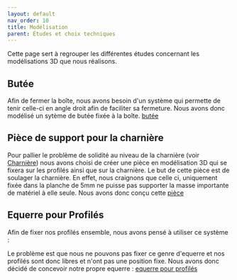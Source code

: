 ```yaml
---
layout: default
nav_order: 10
title: Modélisation
parent: Études et choix techniques
---
```

<script type="module" src="https://ajax.googleapis.com/ajax/libs/model-viewer/3.4.0/model-viewer.min.js"></script>


Cette page sert à regrouper les différentes études concernant les modélisations 3D que nous réalisons.

## Butée

Afin de fermer la boîte, nous avons besoin d'un système qui permette de tenir celle-ci en angle droit afin de faciliter sa fermeture. Nous avons donc modélisé un sytème de butée fixée à la boîte.
[butée](../conception/butee.html) 

## Pièce de support pour la charnière

Pour pallier le problème de solidité au niveau de la charnière (voir [Charnière](charniere.html)) nous avons choisi de créer une pièce en modélisation 3D qui se fixera sur les profilés ainsi que sur la charnière.
Le but de cette pièce est de soulager la charnière. En effet, nous craignons que celle ci, uniquement fixée dans la planche de 5mm ne puisse pas supporter la masse importante de matériel à elle seule. Nous avons donc conçu cette [pièce](../conception/supportCharniere.html)

## Equerre pour Profilés

Afin de fixer nos profilés ensemble, nous avons pensé à utiliser ce système :

<model-viewer 
    id="viewer" 
    alt="Modèle 3D du bras robot Niryo Ned 2" 
    src="../shared-assets/models/equerreProfiles.gltf" 
    poster="../shared-assets/images/equerreProfiles.png" 
    shadow-intensity="1" 
    camera-controls 
    touch-action="pan-z"
    rotation="90 90 90">
</model-viewer>

Le problème est que nous ne pouvons pas fixer ce genre d'equerre et nos profilés sont donc libres et n'ont pas une position fixe.
Nous avons donc décidé de concevoir notre propre equerre : [equerre pour profilés](../conception/equerreProfile.html)




<style>
    #viewer
    {
        margin : auto;
        width : 500px;
        height : 500px;
    }
</style>
